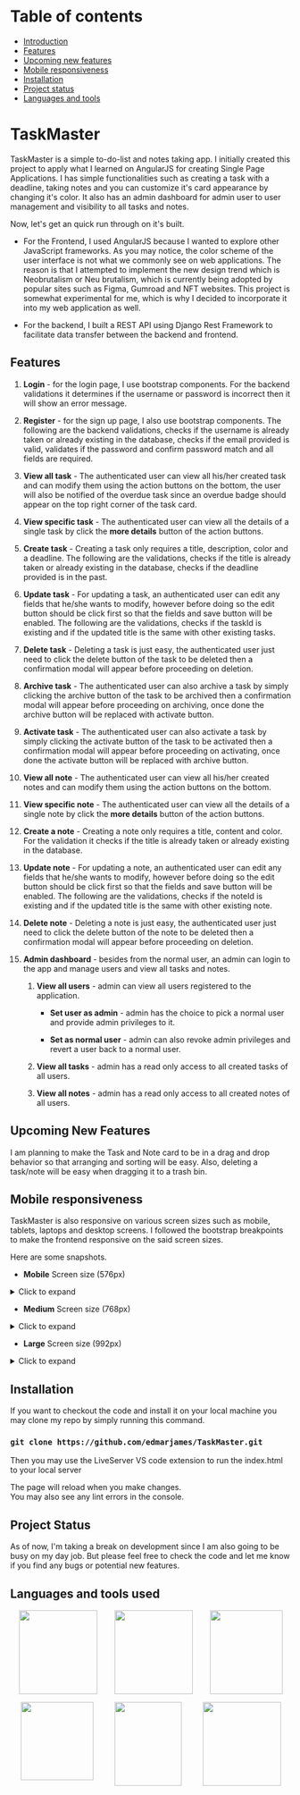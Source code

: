 # Table of contents
+ [Introduction](#TaskMaster)
+ [Features](#features)
+ [Upcoming new features](#upcoming-new-features)
+ [Mobile responsiveness](#mobile-responsiveness)
+ [Installation](#installation)
+ [Project status](#project-status)
+ [Languages and tools](#language-and-tools)

# TaskMaster

TaskMaster is a simple to-do-list and notes taking app. I initially created this project to apply what I learned on AngularJS for creating Single Page Applications. I has simple functionalities such as creating a task with a deadline, taking notes and you can customize it's card appearance by changing it's color. It also has an admin dashboard for admin user to user management and visibility to all tasks and notes.

Now, let's get an quick run through on it's built. 

+ For the Frontend, I used AngularJS because I wanted to explore other JavaScript frameworks. As you may notice, the color scheme of the user interface is not what we commonly see on web applications. The reason is that I attempted to implement the new design trend which is Neobrutalism or Neu brutalism, which is currently being adopted by popular sites such as Figma, Gumroad and NFT websites.
This project is somewhat experimental for me, which is why I decided to incorporate it into my web application as well.

+ For the backend, I built a REST API using Django Rest Framework to facilitate data transfer between the backend and frontend.

## Features

1. **Login** - for the login page, I use bootstrap components. For the backend validations it determines if the username or password is incorrect then it will show an error message.

2. **Register** - for the sign up page, I also use bootstrap components. The following are the backend validations, checks if the username is already taken or already existing in the database, checks if the email provided is valid, validates if the password and confirm password match and all fields are required.

3. **View all task** - The authenticated user can view all his/her created task and can modify them using the action buttons on the bottom, the user will also be notified of the overdue task since an overdue badge should appear on the top right corner of the task card.

4. **View specific task** - The authenticated user can view all the details of a single task by click the **more details** button of the action buttons.

5. **Create task** - Creating a task only requires a title, description, color and a deadline. The following are the validations, checks if the title is already taken or already existing in the database, checks if the deadline provided is in the past.

6. **Update task** - For updating a task, an authenticated user can edit any fields that he/she wants to modify, however before doing so the edit button should be click first so that the fields and save button will be enabled. The following are the validations, checks if the taskId is existing and if the updated title is the same with other existing tasks.

7. **Delete task** - Deleting a task is just easy, the authenticated user just need to click the delete button of the task to be deleted then a confirmation modal will appear before proceeding on deletion.

8. **Archive task** - The authenticated user can also archive a task by simply clicking the archive button of the task to be archived then a confirmation modal will appear before proceeding on archiving, once done the archive button will be replaced with activate button.

9. **Activate task** - The authenticated user can also activate a task by simply clicking the activate button of the task to be activated then a confirmation modal will appear before proceeding on activating, once done the activate button will be replaced with archive button.

10. **View all note** - The authenticated user can view all his/her created notes and can modify them using the action buttons on the bottom.

11. **View specific note** - The authenticated user can view all the details of a single note by click the **more details** button of the action buttons.

10. **Create a note** - Creating a note only requires a title, content and color. For the validation it checks if the title is already taken or already existing in the database.

11. **Update note** - For updating a note, an authenticated user can edit any fields that he/she wants to modify, however before doing so the edit button should be click first so that the fields and save button will be enabled. The following are the validations, checks if the noteId is existing and if the updated title is the same with other existing note.

12. **Delete note** - Deleting a note is just easy, the authenticated user just need to click the delete button of the note to be deleted then a confirmation modal will appear before proceeding on deletion.

13. **Admin dashboard** - besides from the normal user, an admin can login to the app and manage users and view all tasks and notes.

    1. **View all users** - admin can view all users registered to the application.

        + **Set user as admin** - admin has the choice to pick a normal user and provide admin privileges to it.

        + **Set as normal user** - admin can also revoke admin privileges and revert a user back to a normal user.

    2. **View all tasks** - admin has a read only access to all created tasks of all users.

    3. **View all notes** - admin has a read only access to all created notes of all users. 

## <a name="#upcoming-new-features"></a>Upcoming New Features

I am planning to make the Task and Note card to be in a drag and drop behavior so that arranging and sorting will be easy. Also, deleting a task/note will be easy when dragging it to a trash bin.

## <a name="#mobile-responsiveness"><a/>Mobile responsiveness

TaskMaster is also responsive on various screen sizes such as mobile, tablets, laptops and desktop screens.
I followed the bootstrap breakpoints to make the frontend responsive on the said screen sizes. 

Here are some snapshots.

+ **Mobile** Screen size (576px)

<details><summary>Click to expand</summary>
<p align="center" style="display: flex; justify-content: space-around;">
    <img src="https://github.com/edmarjames/TaskMaster/assets/112933982/48c5acb5-b36d-488e-be73-7d6994acdbe5" width="575" height="896"/>
</p>
<p align="center" style="display: flex; justify-content: space-around;">
    <img src="https://github.com/edmarjames/TaskMaster/assets/112933982/06532fdf-0188-4858-9bf1-e223dfeda930" width="579" height="896"/>
</p>
</details>

+ **Medium** Screen size (768px)

<details><summary>Click to expand</summary>
<p align="center" style="display: flex; justify-content: space-around;">
    <img src="https://github.com/edmarjames/TaskMaster/assets/112933982/94befe79-1e32-4555-a42d-90f9487c82a8" width="770" height="892"/>
</p>
<p align="center" style="display: flex; justify-content: space-around;">
    <img src="https://github.com/edmarjames/TaskMaster/assets/112933982/145d56c0-d1ac-46d0-aed8-fcc479c54919" width="767" height="890"/>
</p>
</details>

+ **Large** Screen size (992px)

<details><summary>Click to expand</summary>
<p align="center" style="display: flex; justify-content: space-around;">
    <img src="https://github.com/edmarjames/TaskMaster/assets/112933982/52f6fbd1-97b9-4d41-b900-673cc922e68f" width="991" height="892"/>
</p>
<p align="center" style="display: flex; justify-content: space-around;">
    <img src="https://github.com/edmarjames/TaskMaster/assets/112933982/08fd52ac-cd8d-4f82-acde-a81c5779aa7d" width="990" height="891"/>
</p>
<p align="center" style="display: flex; justify-content: space-around;">
    <img src="https://github.com/edmarjames/TaskMaster/assets/112933982/70500166-5246-4915-bab2-28715ba99ff9" width="990" height="892"/>
</p>
</details>

## Installation

If you want to checkout the code and install it on your local machine you may clone my repo by simply running this command.

### `git clone https://github.com/edmarjames/TaskMaster.git`

Then you may use the LiveServer VS code extension to run the index.html to your local server

The page will reload when you make changes.\
You may also see any lint errors in the console.

## <a name="#project-status"></a>Project Status

As of now, I'm taking a break on development since I am also going to be busy on my day job. But please feel free to check the code and let me know if you find any bugs or potential new features.

## <a name="#language-and-tools"></a>Languages and tools used
<p align="center" style="display: flex; justify-content: space-around;">
    <img src="https://i.ibb.co/k3wwt4x/logo-html5-with-name.png" width="140" height="150"/>
    <img src="https://i.ibb.co/SnF7QHP/logo-css3-with-name.png" width="140" height="150"/>
    <img src="https://i.ibb.co/X3pP5Gd/angularjs-with-title.png" width="130" height="150"/>
</p>
<p align="center" style="display: flex; justify-content: space-around;">
    <img src="https://i.ibb.co/HP8FB7x/python-with-title.png" width="130" height="140"/>
    <img src="https://i.ibb.co/ZJjfw91/django-with-title.png" width="120" height="150"/>
    <img src="https://i.ibb.co/VWnyF7X/drf.png" width="140" height="150"/>
</p>
